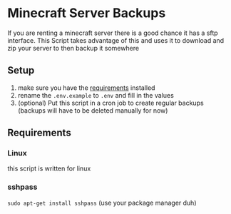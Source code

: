 # Minecraft Server Backups
If you are renting a minecraft server there is a good chance it has a sftp interface.
This Script takes advantage of this and uses it to download and zip your server to then backup it somewhere

## Setup
1. make sure you have the [requirements](#requirements) installed
2. rename the `.env.example` to `.env` and fill in the values
3. (optional) Put this script in a cron job to create regular backups (backups will have to be deleted manually for now)

## Requirements
### Linux
this script is written for linux

### sshpass
```sudo apt-get install sshpass```
(use your package manager duh)
